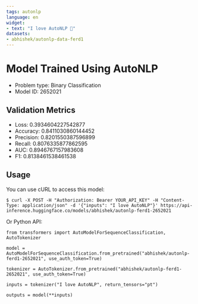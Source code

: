 ```yaml
---
tags: autonlp
language: en
widget:
- text: "I love AutoNLP 🤗"
datasets:
- abhishek/autonlp-data-ferd1
---
```


# Model Trained Using AutoNLP

- Problem type: Binary Classification
- Model ID: 2652021

## Validation Metrics

- Loss: 0.3934604227542877
- Accuracy: 0.8411030860144452
- Precision: 0.8201550387596899
- Recall: 0.8076335877862595
- AUC: 0.8946767157983608
- F1: 0.8138461538461538

## Usage

You can use cURL to access this model:

```
$ curl -X POST -H "Authorization: Bearer YOUR_API_KEY" -H "Content-Type: application/json" -d '{"inputs": "I love AutoNLP"}' https://api-inference.huggingface.co/models/abhishek/autonlp-ferd1-2652021
```

Or Python API:

```
from transformers import AutoModelForSequenceClassification, AutoTokenizer

model = AutoModelForSequenceClassification.from_pretrained("abhishek/autonlp-ferd1-2652021", use_auth_token=True)

tokenizer = AutoTokenizer.from_pretrained("abhishek/autonlp-ferd1-2652021", use_auth_token=True)

inputs = tokenizer("I love AutoNLP", return_tensors="pt")

outputs = model(**inputs)
```